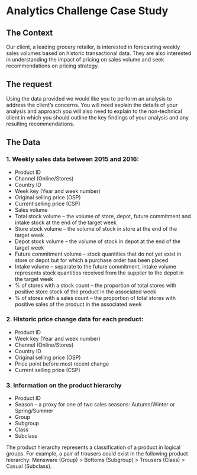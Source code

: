 # Analytics Challenge Case Study

## The Context
Our client, a leading grocery retailer, is interested in forecasting weekly sales volumes based on historic transactional data. They are also interested in understanding the impact of pricing on sales volume and seek recommendations on pricing strategy.

## The request 
Using the data provided we would like you to perform an analysis to address the client’s concerns. You will need explain the details of your analysis and approach you will also need to explain to the non-technical client in which you should outline the key findings of your analysis and any resulting recommendations.

## The Data
### 1. Weekly sales data between 2015 and 2016:
- Product ID
- Channel (Online/Stores)
- Country ID
- Week key (Year and week number)
- Original selling price (OSP)
- Current selling price (CSP)
- Sales volume
- Total stock volume – the volume of store, depot, future commitment and intake stock at the end of the target week
- Store stock volume – the volume of stock in store at the end of the target week
- Depot stock volume – the volume of stock in depot at the end of the target week
- Future commitment volume – stock quantities that do not yet exist in store or depot but for which a
purchase order has been placed
- Intake volume – separate to the future commitment, intake volume represents stock quantities
received from the supplier to the depot in the target week
- % of stores with a stock count – the proportion of total stores with positive store stock of the
product in the associated week
- % of stores with a sales count – the proportion of total stores with positive sales of the product in
the associated week


### 2. Historic price change data for each product:
- Product ID
- Week key (Year and week number)
- Channel (Online/Stores)
- Country ID
- Original selling price (OSP)
- Price point before most recent change
- Current selling price (CSP)

### 3. Information on the product hierarchy
- Product ID
- Season – a proxy for one of two sales seasons: Autumn/Winter or Spring/Summer
- Group
- Subgroup
- Class
- Subclass

The product hierarchy represents a classification of a product in logical groups. For example, a pair of trousers could exist in the following product hierarchy: Mensware (Group) > Bottoms (Subgroup) > Trousers (Class) > Casual (Subclass).






